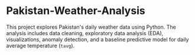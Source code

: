 # Pakistan-Weather-Analysis
This project explores Pakistan's daily weather data using Python. The analysis includes data cleaning, exploratory data analysis (EDA), visualizations, anomaly detection, and a baseline predictive model  for daily average temperature (`tavg`). 
